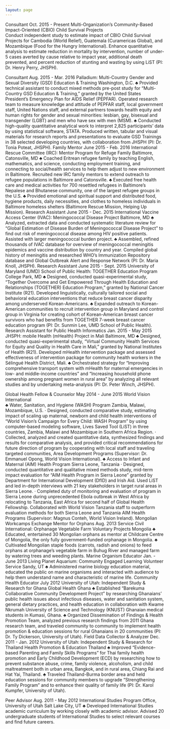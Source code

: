 ```yaml
---
layout: page
---
```

Consultant	Oct. 2015 - Present
Multi-Organization’s Community-Based Impact-Oriented (CBIO) Child Survival Projects  	
Conduct independent study to estimate impact of CBIO Child Survival Projects for Cambodia (World Relief), Guatemala (Curamericas Global), and Mozambique (Food for the Hungry International). Enhance quantitative analysis to estimate reduction in mortality by intervention, number of under-5 cases averted by cause relative to impact year, additional death prevented, and percent reduction of stunting and wasting by using LiST (PI: Dr. Henry Perry, JHSPH).

Consultant	Aug. 2015 - Mar. 2016
Palladium: Multi-Country Gender and Sexual Diversity (GSD) Education & Training  	Washington, D.C.
♣	Provided technical assistant to conduct mixed methods pre-post study for “Multi-Country GSD Education & Training,” granted by the United States President’s Emergency Plan for AIDS Relief (PEPFAR). Operated research team to measure knowledge and attitude of PEPFAR staff, local government staff, United Nations staff, and external partners towards health equity and human rights for gender and sexual minorities: lesbian, gay, bisexual and transgender (LGBT) and men who have sex with men (MSM).
♣	Conducted high-quality quantitative analytical work to interpret 2,825 participants’ data by using statistical software, STATA. Produced written, tabular and visual materials for research reports and presentations to evaluate GSD Trainings in 38 selected developing countries, with collaboration from JHSPH (PI: Dr. Tonia Poteat, JHSPH).
Family Mentor	June 2015 - Feb. 2016
International Rescue Committee (IRC): Mentor Program for Refuge Family	Baltimore, Catonsville, MD
♣	Coached Eritrean refugee family by teaching English, mathematics, and science, conducting employment training, and connecting to social/health services to help them adjust to new environment in Baltimore. Recruited new IRC family mentors to extend outreach to refugee populations in Baltimore and Catonsville.
♣	Executed free health care and medical activities for 700 resettled refugees in Baltimore’s Nepalese and Bhutanese community, one of the largest refugee groups in the U.S.
♣	Provided emotional and spiritual support and distributed food, hygiene products, daily necessities, and clothes to homeless individuals in Baltimore homeless shelters (Baltimore Rescue Mission, Helping Up Mission).
Research Assistant	June 2015 - Dec. 2015
International Vaccine Access Center (IVAC): Meningococcal Disease Project	Baltimore, MD
♣	Analyzed, extracted data and conducted systematic literature review for “Global Estimation of Disease Burden of Meningococcal Disease Project” to find out risk of meningococcal disease among HIV positive patients. Assisted with larger meningococcal burden project.
♣	Assembled, refined thousands of IVAC database for overview of meningococcal meningitis epidemics and vaccine distribution by country and year. Compiled global history of meningitis and researched WHO’s Immunization Repository database and Global Outbreak Alert and Response Network (PI: Dr. Maria Knoll, JHSPH).
Research Assistant	June 2015 - Sept. 2015
University of Maryland (UMD) School of Public Health: TOGETHER Education Program	College Park, MD
♣	Designed, conducted quasi-experimental study, “Together Overcome and Get Empowered Through Health Education and Relationships (TOGETHER) Education Program,” granted by National Cancer Institute (R21). Developed linguistically, culturally tailored social and behavioral education interventions that reduce breast cancer disparity among underserved Korean-Americans.
♣	Expanded outreach to Korean-American communities to recruit intervention group in Maryland and control group in Virginia for creating cohort of Korean-American breast cancer survivors who had benefits from TOGETHER 7-week breast cancer education program (PI: Dr. Sunmin Lee, UMD School of Public Health).
Research Assistant for Public Health Informatics	Jan. 2015 - May 2015
JHSPH: mobile Health (mHealth) Project in Mali	Baltimore, MD
♣	Designed, conducted quasi-experimental study, “Virtual Community Health Services for Equity and Quality in Health Care in Mali,” granted by National Institutes of Health (R21). Developed mHealth intervention package and assessed effectiveness of intervention package for community health workers in the Sélingué Health District, Mali.
♣	Orchestrated strategy for “Improving comprehensive transport system with mHealth for maternal emergencies in low- and middle-income countries” and “Increasing household phone ownership among pregnant women in rural area” by analyzing all relevant studies and by undertaking meta-analysis (PI: Dr. Peter Winch, JHSPH).

Global Health Fellow & Counselor	May 2014 - June 2015
World Vision International 	 
♣	Water, Sanitation, and Hygiene (WASH) Program	Zambia, Malawi, Mozambique, U.S.
⋅	Designed, conducted comparative study, estimating impact of scaling up maternal, newborn and child health interventions of “World Vision’s Campaign for Every Child: WASH Program” by using computer-based modeling software, Lives Saved Tool (LiST) in three countries, Zambia, Malawi and Mozambique in Southern Africa Region.
⋅	Collected, analyzed and created quantitative data, synthesized findings and results for comparative analysis, and provided critical recommendations for future direction of program by cooperating with local staff and traveling targeted communities, Area Development Programs (Supervisor: Dr. Emmanuel Opong, World Vision International).
♣	Access to Infant and Maternal (AIM) Health Program	Sierra Leone, Tanzania
⋅	Designed, conducted quantitative and qualitative mixed methods study, mid-term impact evaluation for “AIM Health Program in Sierra Leone” granted by Department for International Development (DfID) and Irish Aid. Used LiST and led in-depth interviews with 21 key stakeholders in target rural areas in Sierra Leone.
⋅	Completed duty of monitoring and evaluation of program in Sierra Leone during unprecedented Ebola outbreak in West Africa by relocating to Tanzania, East Africa for second half of Global Health Fellowship. Collaborated with World Vision Tanzania staff to outperform evaluation methods for both Sierra Leone and Tanzania AIM Health Programs (Supervisor: Magnus Conteh, World Vision Ireland).
Mongolian Workcamps Exchange Mentor for Orphans	      Aug. 2013
Service Civil International: Orphanage Vegetable Farm Voluntary Projects                             	 Mongolia
♣	Educated, entertained 30 Mongolian orphans as mentor at Childcare Centre of Mongolia, the only fully government-funded orphanage in Mongolia.
♣	Cultivated Mongolian staple foods (carrots, radish and onions) to feed orphans at orphanage’s vegetable farm in Buhug River and managed farm by watering trees and weeding plants.
Marine Organism Educator	    Jan. - June 2013
Living Planet Aquarium: Community Engaged Learning Volunteer Service                                   	         Sandy, UT
♣	Administered marine biology education material, educated the public on marine organisms and interacted with audience to help them understand name and characteristic of marine life.
Community Health Educator             	July 2012
University of Utah: Independent Study & Research for Ghana Global Health	 Ghana
♣	Established “Barekuma Collaborative Community Development Project” by researching Ghanaians’ public health issues about infectious diseases, water and sanitation system, general dietary practices, and health education in collaboration with Kwame Nkrumah University of Science and Technology (KNUST) Ghanaian medical students in Kumasi, Ghana.
♣	Organized Dissemination of Findings & Health Promotion Team, analyzed previous research findings from 2011 Ghana research team, and traveled community to community to implement health promotion & education sessions for rural Ghanaians in 20 communities (PI: Dr. Ty Dickerson, University of Utah).
Field Data Collector & Analyzer                  	Dec. 2011 - Jan. 2012
University of Utah: Independent Study & Research for Thailand Health Promotion & Education	Thailand
♣	Improved “Evidence-based Parenting and Family Skills Programs” for Thai family health promotion and Early Childhood Development (ECD) by researching how to prevent substance abuse, crime, family violence, alcoholism, and child maltreatment both in urban area, Bangkok, and in rural area, Chiang Rai and Hat Yai, Thailand.
♣	Traveled Thailand-Burma border area and held education sessions for community members to upgrade “Strengthening Family Program” and to enhance their quality of family life (PI: Dr. Karol Kumpfer, University of Utah).

Peer Advisor                                                                                                                                      	    Aug. 2011 - May 2012
International Studies Program Office, University of Utah                                                          	      Salt Lake City, UT
♣	Developed International Studies academic curriculum by working closely with academic advisor. Advised 20 undergraduate students of International Studies to select relevant courses and find future careers.
